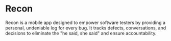 # Recon

Recon is a mobile app designed to empower software testers by providing a personal, undeniable log for every bug. It tracks defects, conversations, and decisions to eliminate the "he said, she said" and ensure accountability.
